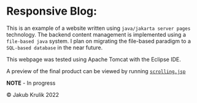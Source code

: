 # Responsive Blog:
This is an example of a website written using `java/jakarta server pages` technology.
The backend content management is implemented using a `file-based java` system.
I plan on migrating the file-based paradigm to a `SQL-based database` in the near future.

This webpage was tested using Apache Tomcat with the Eclipse IDE.

A preview of the final product can be viewed by running  [`scrolling.jsp`](ResponsiveBlog/src/main/webapp/scrolling.jsp)

**NOTE** - In progress

© Jakub Krulik 2022
